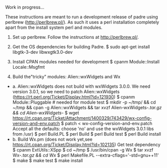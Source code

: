 Work in progress...

These instructions are meant to run a development release of padre using perlbrew (http://perlbrew.pl/). As such it uses a perl installation completely apart from the install system perl and modules.

1. Set up perlbrew. Follow the instructions at http://perlbrew.pl/.

2. Get the OS dependencies for building Padre.
        $ sudo apt-get install libgtk-3-dev libwxgtk3.0-dev

3. Install CPAN modules needed for development
        $ cpanm Module::Install Locale::Msgfmt

4. Build the"tricky" modules: Alien::wxWidgets and Wx
- a. Alien::wxWidgets does not build with wxWidgets 3.0.0. We need version 3.0.1, so we need to patch Alien::wxWidgets (https://rt.perl.org/Ticket/Display.html?id=121930)
        $ cpanm Module::Pluggable # needed for module test
        $ mkdir -p ~/tmp/ && cd ~/tmp && cpan -g Alien::wxWidgets && tar xvzf Alien-wxWidgets-*.tar.gz && cd Alien-wxWidgets-*
        $ wget https://rt.cpan.org/Ticket/Attachment/1400329/743429/wx-config-version-and-env.patch
        $ patch < wx-config-version-and-env.patch
 Accept all the defaults: choose 'no' and use the wxWidgets 3.0.1 libs from /usr)
        $ perl Build.PL
        $ perl Build
        $ perl Build test
        $ perl Build install
- b. Build Wx.pm (does not work yet,see https://rt.cpan.org/Ticket/Display.html?id=102135)
Get test dependency
       $ cpanm ExtUtils::XSpp
       $ cd ~/tmp
       $ /usr/bin/cpan -g Wx
       $ tar xvzf Wx-*.tar.gz && cd Wx*
       $ perl Makefile.PL --extra-cflags='-std=gnu++11'
       $ make
       $ make test
       $ make install


